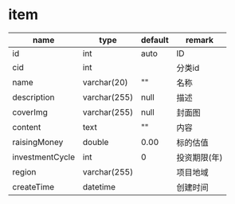 # item
name | type | default | remark
---|---|---|---
id | int | auto | ID
cid | int | | 分类id
name | varchar(20) | "" | 名称
description | varchar(255) | null | 描述
coverImg | varchar(255) | null | 封面图
content | text | "" | 内容
raisingMoney | double | 0.00 | 标的估值
investmentCycle | int | 0 | 投资期限(年)
region | varchar(255) | | 项目地域
createTime | datetime | | 创建时间